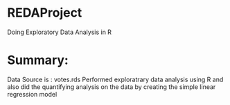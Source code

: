 # REDAProject
Doing Exploratory Data Analysis in R

# Summary:
 Data Source is : votes.rds
 Performed exploratrary data analysis using R and also did the quantifying analysis on the data by creating the simple linear regression model
